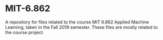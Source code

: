 # MIT-6.862
A repository for files related to the course MIT 6.862 Applied Machine Learning, taken in the Fall 2019 semester. These files are mostly related to the course project.
